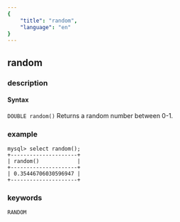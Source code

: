 ```yaml
---
{
    "title": "random",
    "language": "en"
}
---
```


<!-- 
Licensed to the Apache Software Foundation (ASF) under one
or more contributor license agreements.  See the NOTICE file
distributed with this work for additional information
regarding copyright ownership.  The ASF licenses this file
to you under the Apache License, Version 2.0 (the
"License"); you may not use this file except in compliance
with the License.  You may obtain a copy of the License at
  http://www.apache.org/licenses/LICENSE-2.0
Unless required by applicable law or agreed to in writing,
software distributed under the License is distributed on an
"AS IS" BASIS, WITHOUT WARRANTIES OR CONDITIONS OF ANY
KIND, either express or implied.  See the License for the
specific language governing permissions and limitations
under the License.
-->

## random

### description
#### Syntax

`DOUBLE random()`
Returns a random number between 0-1.

### example

```
mysql> select random();
+---------------------+
| random()            |
+---------------------+
| 0.35446706030596947 |
+---------------------+
```

### keywords
	RANDOM
